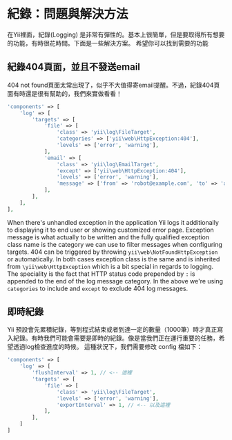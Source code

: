 紀錄：問題與解決方法
===============================

在Yii裡面，紀錄(Logging) 是非常有彈性的。基本上很簡單，但是要取得所有想要的功能，有時很花時間。下面是一些解決方案。
希望你可以找到需要的功能

紀錄404頁面，並且不發送email
---------------------------------------------

404 not found頁面太常出現了，似乎不大值得寄email提醒。不過，紀錄404頁面有時還是很有幫助的，我們來實做看看！


```php
'components' => [
    'log' => [
        'targets' => [
            'file' => [
                'class' => 'yii\log\FileTarget',
                'categories' => ['yii\web\HttpException:404'],
                'levels' => ['error', 'warning'],
            ],
            'email' => [
                'class' => 'yii\log\EmailTarget',
                'except' => ['yii\web\HttpException:404'],
                'levels' => ['error', 'warning'],
                'message' => ['from' => 'robot@example.com', 'to' => 'admin@example.com'],
            ],
        ],
    ],
],
```

When there's unhandled exception in the application Yii logs it additionally to displaying it
to end user or showing customized error page. Exception message is what actually to be written and
the fully qualified exception class name is the category we can use to filter messages when
configuring targets. 404 can be triggered by throwing `yii\web\NotFoundHttpException` or automatically.
In both cases exception class is the same and is inherited from `\yii\web\HttpException` which is a bit
special in regards to logging. The speciality is the fact that HTTP status code prepended by `:` is
appended to the end of the log message category. In the above we're using `categories` to include
and `except` to exclude 404 log messages.

即時紀錄
-----------------

Yii 預設會先累積紀錄，等到程式結束或者到達一定的數量（1000筆）時才真正寫入紀錄。有時我們可能會需要是即時的紀錄。像是當我們正在運行重要的任務，希望透過log檢查進度的時候。 這種狀況下，我們需要修改 config 檔如下：

```php
'components' => [
    'log' => [
        'flushInterval' => 1, // <-- 這裡
        'targets' => [
            'file' => [
                'class' => 'yii\log\FileTarget',
                'levels' => ['error', 'warning'],
                'exportInterval' => 1, // <-- 以及這裡
            ],
        ],
    ]
]
```
